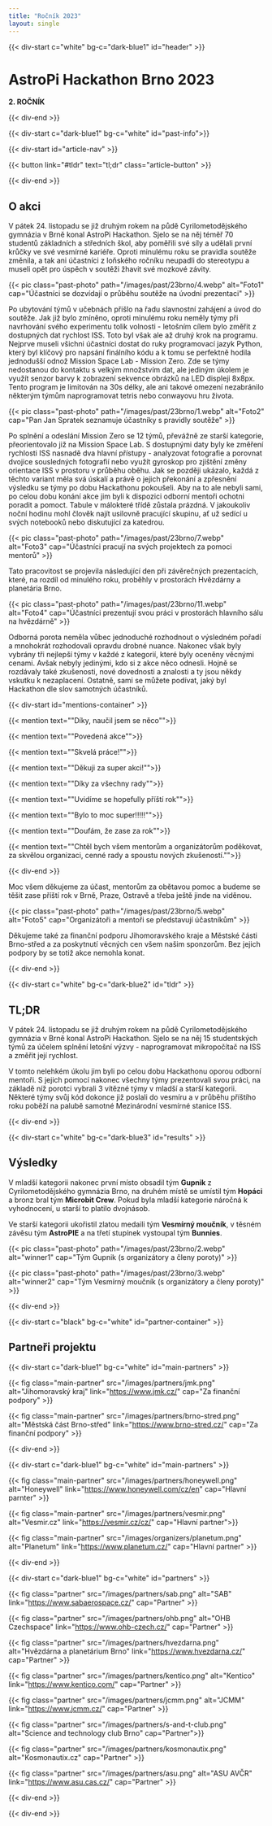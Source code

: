 ```yaml
---
title: "Ročník 2023"
layout: single
---
```


{{< div-start c="white" bg-c="dark-blue1" id="header" >}}

# AstroPi Hackathon Brno 2023


**2. ROČNÍK**

{{< div-end >}}

{{< div-start c="dark-blue1" bg-c="white" id="past-info">}}

{{< div-start id="article-nav" >}}

{{< button link="#tldr" text="tl;dr" class="article-button" >}}

{{< div-end >}}

## O akci

V pátek 24. listopadu se již druhým rokem na půdě Cyrilometodějského gymnázia v Brně konal AstroPi Hackathon. Sjelo se na něj téměř 70 studentů základních a středních škol, aby poměřili své síly a udělali první krůčky ve své vesmírné kariéře. Oproti minulému roku se pravidla soutěže změnila, a tak ani účastníci z loňského ročníku neupadli do stereotypu a museli opět pro úspěch v soutěži žhavit své mozkové závity.

{{< pic class="past-photo" path="/images/past/23brno/4.webp" alt="Foto1" cap="Účastníci se dozvídají o průběhu soutěže na úvodní prezentaci" >}}

Po ubytování týmů v učebnách přišlo na řadu slavnostní zahájení a úvod do soutěže. Jak již bylo zmíněno, oproti minulému roku neměly týmy při navrhování svého experimentu tolik volnosti - letošním cílem bylo změřit z dostupných dat rychlost ISS. Toto byl však ale až druhý krok na programu. Nejprve museli všichni účastníci dostat do ruky programovací jazyk Python, který byl klíčový pro napsání finálního kódu a k tomu se perfektně hodila jednodušší odnož Mission Space Lab - Mission Zero. Zde se týmy nedostanou do kontaktu s velkým množstvím dat, ale jediným úkolem je využít senzor barvy k zobrazení sekvence obrázků na LED displeji 8x8px. Tento program je limitován na 30s délky, ale ani takové omezení nezabránilo některým týmům naprogramovat tetris nebo conwayovu hru života.

{{< pic class="past-photo" path="/images/past/23brno/1.webp" alt="Foto2" cap="Pan Jan Spratek seznamuje účastníky s pravidly soutěže" >}}

Po splnění a odeslání Mission Zero se 12 týmů, převážně ze starší kategorie, přeorientovalo již na Mission Space Lab. S dostupnými daty byly ke změření rychlosti ISS nasnadě dva hlavní přístupy - analyzovat fotografie a porovnat dvojice sousledných fotografií nebo využít gyroskop pro zjištění změny orientace ISS v prostoru v průběhu oběhu. Jak se později ukázalo, každá z těchto variant měla svá úskalí a právě o jejich překonání a zpřesnění výsledku se týmy po dobu Hackathonu pokoušeli. Aby na to ale nebyli sami, po celou dobu konání akce jim byli k dispozici odborní mentoři ochotni poradit a pomoct. Tabule v málokteré třídě zůstala prázdná. V jakoukoliv noční hodinu mohl člověk najít usilovně pracující skupinu, ať už sedící u svých notebooků nebo diskutující za katedrou.

{{< pic class="past-photo" path="/images/past/23brno/7.webp" alt="Foto3" cap="Účastníci pracují na svých projektech za pomoci mentorů" >}}

Tato pracovitost se projevila následující den při závěrečných prezentacích, které, na rozdíl od minulého roku, proběhly v prostorách Hvězdárny a planetária Brno. 

{{< pic class="past-photo" path="/images/past/23brno/11.webp" alt="Foto4" cap="Účastníci prezentují svou práci v prostorách hlavního sálu na hvězdárně" >}}

Odborná porota neměla vůbec jednoduché rozhodnout o výsledném pořadí a mnohokrát rozhodovali opravdu drobné nuance. Nakonec však byly vybrány tři nejlepší týmy v každé z kategorií, které byly oceněny věcnými cenami. Avšak nebyly jedinými, kdo si z akce něco odnesli. Hojně se rozdávaly také zkušenosti, nové dovednosti a znalosti a ty jsou někdy vskutku k nezaplacení. Ostatně, sami se můžete podívat, jaký byl Hackathon dle slov samotných účastníků.

{{< div-start id="mentions-container" >}}

{{< mention text="\"Díky, naučil jsem se něco\"">}}

{{< mention text="\"Povedená akce\"">}}

{{< mention text="\"Skvelá práce!\"">}}

{{< mention text="\"Děkuji za super akci!\"">}}

{{< mention text="\"Díky za všechny rady\"">}}

{{< mention text="\"Uvidíme se hopefully příští rok\"">}}

{{< mention text="\"Bylo to moc super!!!!!\"">}}

{{< mention text="\"Doufám, že zase za rok\"">}}

{{< mention text="\"Chtěl bych všem mentorům a organizátorům poděkovat, za skvělou organizaci, cenné rady a spoustu nových zkušeností.\"">}}

{{< div-end >}}

Moc všem děkujeme za účast, mentorům za obětavou pomoc a budeme se těšit zase příští rok v Brně, Praze, Ostravě a třeba ještě jinde na viděnou.

{{< pic class="past-photo" path="/images/past/23brno/5.webp" alt="Foto5" cap="Organizátoři a mentoři se představují účastníkům" >}}

Děkujeme také za finanční podporu Jihomoravského kraje a Městské části Brno-střed a za poskytnutí věcných cen všem našim sponzorům. Bez jejich podpory by se totiž akce nemohla konat.

{{< div-end >}}

{{< div-start c="white" bg-c="dark-blue2" id="tldr" >}}

## TL;DR

V pátek 24. listopadu se již druhým rokem na půdě Cyrilometodějského gymnázia v Brně konal AstroPi Hackathon. Sjelo se na něj 15 studentských týmů za účelem splnění letošní výzvy - naprogramovat mikropočítač na ISS a změřit její rychlost.

V tomto nelehkém úkolu jim byli po celou dobu Hackathonu oporou odborní mentoři. S jejich pomocí nakonec všechny týmy prezentovali svou práci, na základě níž porotci vybrali 3 vítězné týmy v mladší a starší kategorii. Některé týmy svůj kód dokonce již poslali do vesmíru a v průběhu příštího roku poběží na palubě samotné Mezinárodní vesmírné stanice ISS.

{{< div-end >}}

{{< div-start c="white" bg-c="dark-blue3" id="results" >}}

## Výsledky

V mladší kategorii nakonec první místo obsadil tým **Gupnik** z Cyrilometodějského gymnázia Brno, na druhém místě se umístil tým **Hopáci** a bronz bral tým **Microbit Crew**. Pokud byla mladší kategorie náročná k vyhodnocení, u starší to platilo dvojnásob.

Ve starší kategorii ukořistil zlatou medaili tým **Vesmírný moučník**, v těsném závěsu tým **AstroPIE** a na třetí stupínek vystoupal tým **Bunnies**.

{{< pic class="past-photo" path="/images/past/23brno/2.webp" alt="winner1" cap="Tým Gupnik (s organizátory a členy poroty)" >}}

{{< pic class="past-photo" path="/images/past/23brno/3.webp" alt="winner2" cap="Tým Vesmírný moučník (s organizátory a členy poroty)" >}}

{{< div-end >}}

{{< div-start c="black" bg-c="white" id="partner-container" >}}

## Partneři projektu

{{< div-start c="dark-blue1" bg-c="white" id="main-partners" >}}

{{< fig class="main-partner" src="/images/partners/jmk.png" alt="Jihomoravský kraj" link="https://www.jmk.cz/" cap="Za finanční podpory" >}}

{{< fig class="main-partner" src="/images/partners/brno-stred.png" alt="Městská část Brno-střed" link="https://www.brno-stred.cz/" cap="Za finanční podpory" >}}

{{< div-end >}}

{{< div-start c="dark-blue1" bg-c="white" id="main-partners" >}}

{{< fig class="main-partner" src="/images/partners/honeywell.png" alt="Honeywell" link="https://www.honeywell.com/cz/en" cap="Hlavní parnter" >}}

{{< fig class="main-partner" src="/images/partners/vesmir.png" alt="Vesmir.cz" link="https://vesmir.cz/cz/" cap="Hlavní partner">}}

{{< fig class="main-partner" src="/images/organizers/planetum.png" alt="Planetum" link="https://www.planetum.cz/" cap="Hlavní partner" >}}

{{< div-end >}}

{{< div-start c="dark-blue1" bg-c="white" id="partners" >}}

{{< fig class="partner" src="/images/partners/sab.png" alt="SAB" link="https://www.sabaerospace.cz/" cap="Partner" >}}

{{< fig class="partner" src="/images/partners/ohb.png" alt="OHB Czechspace" link="https://www.ohb-czech.cz/" cap="Partner" >}}

{{< fig class="partner" src="/images/partners/hvezdarna.png" alt="Hvězdárna a planetárium Brno" link="https://www.hvezdarna.cz/" cap="Partner" >}}

{{< fig class="partner" src="/images/partners/kentico.png" alt="Kentico" link="https://www.kentico.com/" cap="Partner" >}}

{{< fig class="partner" src="/images/partners/jcmm.png" alt="JCMM" link="https://www.jcmm.cz/" cap="Partner" >}}

{{< fig class="partner" src="/images/partners/s-and-t-club.png" alt="Science and technology club Brno" cap="Partner">}}

{{< fig class="partner" src="/images/partners/kosmonautix.png" alt="Kosmonautix.cz" cap="Partner" >}}

{{< fig class="partner" src="/images/partners/asu.png" alt="ASU AVČR" link="https://www.asu.cas.cz/" cap="Partner" >}}

{{< div-end >}}

{{< div-end >}}